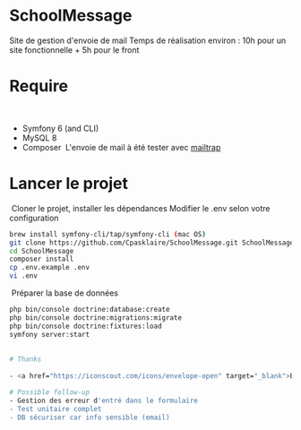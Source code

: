 # SchoolMessage
Site de gestion d'envoie de mail
​Temps de réalisation environ : 10h pour un site fonctionnelle + 5h pour le front
# Require
​
- Symfony 6 (and CLI)
- MySQL 8
- Composer
​
L'envoie de mail à été tester avec <a href="https://mailtrap.io/" target="_blank">mailtrap</a>

# Lancer le projet
​
Cloner le projet, installer les dépendances
Modifier le .env selon votre configuration
​
```bash
brew install symfony-cli/tap/symfony-cli (mac OS)
git clone https://github.com/Cpasklaire/SchoolMessage.git SchoolMessage
cd SchoolMessage
composer install
cp .env.example .env
vi .env
```
​
Préparer la base de données
​
```bash
php bin/console doctrine:database:create
php bin/console doctrine:migrations:migrate
php bin/console doctrine:fixtures:load
symfony server:start
​
​
# Thanks
​
- <a href="https://iconscout.com/icons/envelope-open" target="_blank">Envelope Open Icon</a> by <a href="https://iconscout.com/contributors/latesticon" target="_blank">Latest Icon</a>

# Possible follow-up
- Gestion des erreur d'entré dans le formulaire
- Test unitaire complet
- DB sécuriser car info sensible (email)